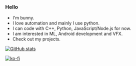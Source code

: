 ### Hello 

- I'm bunny.
- I love automation and mainly I use python.
- I can code with C++, Python, JavaScript/Node.js for now.
- I am interested in ML, Android development and VFX.
- Check out my projects.


[![GitHub stats](https://github-readme-stats.vercel.app/api?username=bunnykek&show_icons=true&theme=onedark)](https://github.com/bunnykek?tab=repositories)


[![ko-fi](https://ko-fi.com/img/githubbutton_sm.svg)](https://ko-fi.com/P5P6DMBDK)
